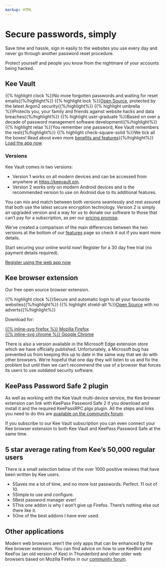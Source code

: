 ```yaml
---
markup: HTML
---
```

<h1>Secure passwords, simply</h1>

<p class="headline">Save time and hassle, sign in easily to the websites you use every day and never go through another password reset procedure.</p>

<p class="headline">Protect yourself and people you know from the nightmare of your accounts being hacked.</p>

<h2>Kee Vault</h2>

<div class="highlights">
{{% highlight clock %}}No more forgotten passwords and waiting for reset emails{{%/highlight%}}
{{% highlight lock %}}<a href="/open-source">Open Source</a>, protected by the latest Argon2 security{{%/highlight%}}
{{% highlight umbrella %}}Protects you, your family and friends against website hacks and data breaches{{%/highlight%}}
{{% highlight user-graduate %}}Based on over a decade of password management software development{{%/highlight%}}
{{% highlight relax %}}You remember one password, Kee Vault remembers the rest{{%/highlight%}}
{{% highlight check-square-solid %}}We tick all the boxes! Read about even more <a href="/features">benefits and features</a>{{%/highlight%}}
</div>

<div class="vault_button">
    <a class="btn btn-success btn-large" href="https://keevault.pm">Load the app now</a>
</div>

<h3>Versions</h3>

<p>Kee Vault comes in two versions:</p>

<ul>
<li>Version 1 works on all modern devices and can be accessed from anywhere at <a href="https://keevault.pm">https://keevault.pm</a>.</li>
<li>Version 2 works only on modern Android devices and is the recommended version to use on Android due to its additional features.</li>
</ul>

<p>You can mix and match between both versions seamlessly and rest assured that both use the latest secure encryption technology. Version 2 is simply an upgraded version and a way for us to donate our software to those that can’t pay for a subscription, as per our <a href="/pricing">pricing promise</a>.</p>

<p>We’ve created a comparison of the main differences between the two versions at the bottom of our <a href="/features">features</a> page so check it out if you want more details.</p>

<p>Start securing your online world now! Register for a 30 day free trial (no payment details required).</p>

<div class="vault_button">
    <a class="btn btn-success btn-large" href="https://keevault.pm">Register using the web app now</a>
</div>

<h2>Kee browser extension</h2>

<p>Our free open source browser extension.</p>

<div class="highlights">
{{% highlight clock %}}Secure and automatic login to all your favourite websites{{%/highlight%}}
{{% highlight shield-alt %}}<a href="/open-source">Open Source</a> with no adverts{{%/highlight%}}
</div>

<p>Download for:</p>

<div class="extensionDownloads">
    <div class="vault_button">
        <a class="btn btn-success btn-large" href="https://addons.mozilla.org/firefox/addon/keefox/" target="_blank">
        {{% inline-svg firefox %}} Mozilla Firefox</a>
    </div>
    <div class="vault_button">
        <a class="btn btn-success btn-large" href="https://chrome.google.com/webstore/detail/kee/mmhlniccooihdimnnjhamobppdhaolme" target="_blank">
        {{% inline-svg chrome %}} Google Chrome</a>
    </div>
</div>

<p>There is also a version available in the Microsoft Edge extension store which we have officially published. Unfortunately, a Microsoft bug has prevented us from keeping this up to date in the same way that we do with other browsers. We’re hopeful that one day they will listen to us and fix the problem but until then we can’t recommend the use of a browser that forces its users to use outdated security software.</p>

<h2>KeePass Password Safe 2 plugin</h2>

<p>As well as working with the Kee Vault multi-device service, the Kee browser extension can link with KeePass Password Safe 2 if you download and install it and the required KeePassRPC.plgx plugin. All the steps and links you need to do this are <a href="https://forum.kee.pm/t/installing-kee-instructions/23">available on the community forum</a>.</p>

<p>If you subscribe to our Kee Vault subscription you can even connect your Kee browser extension to both Kee Vault and KeePass Password Safe at the same time.</p>

<h2>5 star average rating from Kee’s 50,000 regular users</h2>

<p>There is a small selection below of the over 1000 positive reviews that have been written by Kee users.</p>

<ul class="reviews">
<li itemprop="reviews" itemtype="http://schema.org/Review"><span class="stars stars-5">5</span>Saves me a lot of time, and no more lost passwords. Perfect. 11 out of 10.</li>
<li itemprop="reviews" itemtype="http://schema.org/Review"><span class="stars stars-5">5</span>Simple to use and configure.</li>
<li itemprop="reviews" itemtype="http://schema.org/Review"><span class="stars stars-5">5</span>Best password manager ever!</li>
<li itemprop="reviews" itemtype="http://schema.org/Review"><span class="stars stars-5">5</span>This one addon is why I won’t give up Firefox. There’s nothing else out there like it.</li>
<li itemprop="reviews" itemtype="http://schema.org/Review"><span class="stars stars-5">5</span>One of the best addons I have ever used.</li>
</ul>

<h2>Other applications</h2>

<p>Modern web browsers aren’t the only apps that can be enhanced by the Kee browser extension. You can find advice on how to use KeeBird and KeeFox (an old version of Kee) in Thunderbird and other older web browsers based on Mozilla Firefox in our <a href="https://forum.kee.pm">community forum</a>.</p>
